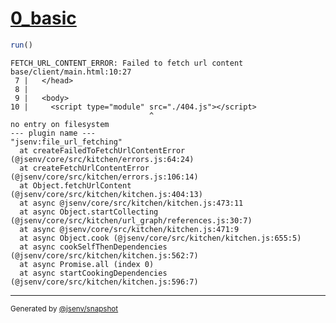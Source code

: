 # [0_basic](../../script_module_not_found_build.test.mjs#L20)

```js
run()
```

```console
FETCH_URL_CONTENT_ERROR: Failed to fetch url content
base/client/main.html:10:27
 7 |   </head>
 8 | 
 9 |   <body>
10 |     <script type="module" src="./404.js"></script>
                               ^
no entry on filesystem
--- plugin name ---
"jsenv:file_url_fetching"
  at createFailedToFetchUrlContentError (@jsenv/core/src/kitchen/errors.js:64:24)
  at createFetchUrlContentError (@jsenv/core/src/kitchen/errors.js:106:14)
  at Object.fetchUrlContent (@jsenv/core/src/kitchen/kitchen.js:404:13)
  at async @jsenv/core/src/kitchen/kitchen.js:473:11
  at async Object.startCollecting (@jsenv/core/src/kitchen/url_graph/references.js:30:7)
  at async @jsenv/core/src/kitchen/kitchen.js:471:9
  at async Object.cook (@jsenv/core/src/kitchen/kitchen.js:655:5)
  at async cookSelfThenDependencies (@jsenv/core/src/kitchen/kitchen.js:562:7)
  at async Promise.all (index 0)
  at async startCookingDependencies (@jsenv/core/src/kitchen/kitchen.js:596:7)
```

---

<sub>
  Generated by <a href="https://github.com/jsenv/core/tree/main/packages/independent/snapshot">@jsenv/snapshot</a>
</sub>
